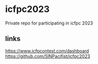 # icfpc2023
Private repo for participating in icfpc 2023

## links

https://www.icfpcontest.com/dashboard
https://github.com/SlNPacifist/icfpc2023
